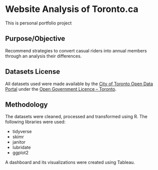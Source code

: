 # Website Analysis of Toronto.ca
This is personal portfolio project

## Purpose/Objective
Recommend strategies to convert casual riders into annual members through an analysis their differences.

## Datasets License

All datasets used were made available by the [City of Toronto Open Data Portal](https://open.toronto.ca/about/) under the [Open Government Licence – Toronto](https://open.toronto.ca/open-data-license/).

## Methodology

The datasets were cleaned, processed and transformed using R. The following libraries were used:
* tidyverse
* skimr
* janitor
* lubridate
* ggplot2

A dashboard and its visualizations were created using Tableau. 

